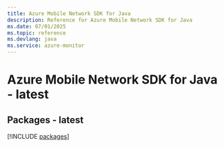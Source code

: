 ```yaml
---
title: Azure Mobile Network SDK for Java
description: Reference for Azure Mobile Network SDK for Java
ms.date: 07/01/2025
ms.topic: reference
ms.devlang: java
ms.service: azure-monitor
---
```

# Azure Mobile Network SDK for Java - latest
## Packages - latest
[!INCLUDE [packages](mobile-network-index.md)]